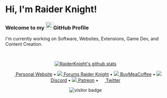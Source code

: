 # Hi, I'm Raider Knight!
### Welcome to my <img src="https://img.icons8.com/color/96/000000/github--v1.png" height="24"/>GitHub Profile

<p style="text-align:left;">I'm currently working on Software, Websites, Extensions, Game Dev, and Content Creation.</p>
<br>
<p style="text-align:center;"><a href="https://github.com/RaiderKnight"><img src="https://github-readme-stats.vercel.app/api?username=RaiderKnight&hide_border=true&show_icons=true" alt="RaiderKnight's github stats"></a></p>

<p style="text-align:center;"><a href="https://raiderknight.com/"><img src="https://img.icons8.com/color/96/000000/internet.png" height="16"/> Personal Website</a> •
<a href="https://lifeplay.site/"><img src="https://img.icons8.com/metro/16/000000/chat.png"/> Forums Raider Knight</a> •
<a href="https://www.buymeacoffee.com/raiderknight"><img src="https://img.icons8.com/external-tal-revivo-shadow-tal-revivo/16/000000/external-buy-me-a-coffee-help-creators-receive-support-from-their-audience-logo-shadow-tal-revivo.png"/> BuyMeaCoffee</a> •
<a href="https://discord.gg/d3U9E2wb4Y"><img src="https://img.icons8.com/color/16/000000/discord--v2.png"/> Discord</a> •
<a href="https://www.patreon.com/raiderknight"><img src="https://img.icons8.com/fluency/16/000000/patreon.png"/> Patreon</a> •
<a href="https://twitter.com/RaiderKnight"><img src="https://img.icons8.com/color/96/000000/twitter-circled.png" height="16"/> Twitter</a></p>

<p style="text-align:center;"><img src="https://visitor-badge.glitch.me/badge?page_id=RaiderKnight.RaiderKnight" alt="visitor badge"/></p>